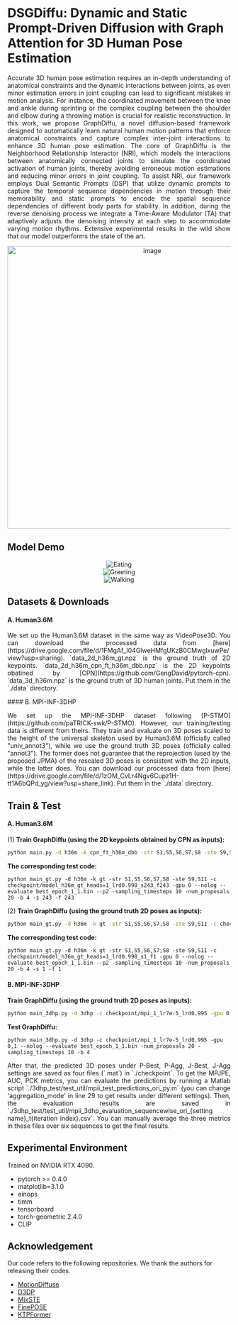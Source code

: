 # DSGDiffu: Dynamic and Static Prompt-Driven Diffusion with Graph Attention for 3D Human Pose Estimation
<p align="justify">
    Accurate 3D human pose estimation requires an in-depth understanding of anatomical constraints and the dynamic interactions between joints, as even minor estimation errors in joint coupling can lead to significant mistakes in motion analysis. For instance, the coordinated movement between the knee and ankle during sprinting or the complex coupling between the shoulder and elbow during a throwing motion is crucial for realistic reconstruction. In this work, we propose GraphDiffu, a novel diffusion-based framework designed to automatically learn natural human motion patterns that enforce anatomical constraints and capture complex inter-joint interactions to enhance 3D human pose estimation. The core of GraphDiffu is the Neighborhood Relationship Interactor (NRI), which models the interactions between anatomically connected joints to simulate the coordinated activation of human joints, thereby avoiding erroneous motion estimations and reducing minor errors in joint coupling. To assist NRI, our framework employs Dual Semantic Prompts (DSP) that utilize dynamic prompts to capture the temporal sequence dependencies in motion through their memorability and static prompts to encode the spatial sequence dependencies of different body parts for stability. In addition, during the reverse denoising process we integrate a Time-Aware Modulator (TA) that adaptively adjusts the denoising intensity at each step to accommodate varying motion rhythms. Extensive experimental results in the wild show that our model outperforms the state of the art.
</p>
<p align="center">
    <img width="638" alt="image" src="https://github.com/user-attachments/assets/7209abaf-996f-43a2-aafb-3ad4ada07a39" />
</p>

## Model Demo
<p align="center">
    <img src="https://github.com/user-attachments/assets/dfce6249-1575-4442-ab5b-b849d5dc16b9" alt="Eating"/><br>
    <img src="https://github.com/user-attachments/assets/dd7a1018-2173-47df-af82-33a3bad370ef" alt="Greeting"/><br>
    <img src="https://github.com/user-attachments/assets/82f0c7c7-2060-48fe-97d3-a982feb6a954" alt="Walking"/>
</p>

## Datasets & Downloads

#### A. Human3.6M
<p align="justify">
We set up the Human3.6M dataset in the same way as VideoPose3D.  You can download the processed data from [here](https://drive.google.com/file/d/1FMgAf_I04GlweHMfgUKzB0CMwglxuwPe/view?usp=sharing).  `data_2d_h36m_gt.npz` is the ground truth of 2D keypoints. `data_2d_h36m_cpn_ft_h36m_dbb.npz` is the 2D keypoints obatined by [CPN](https://github.com/GengDavid/pytorch-cpn).  `data_3d_h36m.npz` is the ground truth of 3D human joints. Put them in the `./data` directory.
</p>
#### B. MPI-INF-3DHP
<p align="justify">
We set up the MPI-INF-3DHP dataset following [P-STMO](https://github.com/paTRICK-swk/P-STMO). However, our training/testing data is different from theirs. They train and evaluate on 3D poses scaled to the height of the universal skeleton used by Human3.6M (officially called "univ_annot3"), while we use the ground truth 3D poses (officially called "annot3"). The former does not guarantee that the reprojection (used by the proposed JPMA) of the rescaled 3D poses is consistent with the 2D inputs, while the latter does. You can download our processed data from [here](https://drive.google.com/file/d/1zOM_CvLr4Ngv6Cupz1H-tt1A6bQPd_yg/view?usp=share_link). Put them in the `./data` directory. 
</p>


## Train & Test

#### A. Human3.6M

(1) **Train GraphDiffu (using the 2D keypoints obtained by CPN as inputs):**

```bash
python main.py -d h36m -k cpn_ft_h36m_dbb -str S1,S5,S6,S7,S8 -ste S9,S11 -c checkpoint/model_h36m_cpn -gpu 0 -lrd 0.998 --nolog -e 100
```

**The corresponding test code:**

```
python main_gt.py -d h36m -k gt -str S1,S5,S6,S7,S8 -ste S9,S11 -c checkpoint/model_h36m_gt_heads=1_lrd0.998_s243_f243 -gpu 0 --nolog --evaluate best_epoch_1_1.bin --p2 -sampling_timesteps 10 -num_proposals 20 -b 4 -s 243 -f 243
```

(2) **Train GraphDiffu (using the ground truth 2D poses as inputs):**

```bash
python main_gt.py -d h36m -k gt -str S1,S5,S6,S7,S8 -ste S9,S11 -c checkpoint/model_h36m_gt -gpu 0 --nolog -lrd 0.998 -e 100
```

**The corresponding test code:**

```
python main_gt.py -d h36m -k gt -str S1,S5,S6,S7,S8 -ste S9,S11 -c checkpoint/model_h36m_gt_heads=1_lrd0.998_s1_f1 -gpu 0 --nolog --evaluate best_epoch_1_1.bin --p2 -sampling_timesteps 10 -num_proposals 20 -b 4 -s 1 -f 1
```



#### B. MPI-INF-3DHP

**Train GraphDiffu (using the ground truth 2D poses as inputs):**

```bash
python main_3dhp.py -d 3dhp -c checkpoint/mpi_1_lr7e-5_lrd0.995 -gpu 0,1 --nolog -lrd 0.995 -lr 0.00007 -e 120
```

**Test GraphDiffu:**

```
python main_3dhp.py -d 3dhp -c checkpoint/mpi_1_lr7e-5_lrd0.995 -gpu 0,1 --nolog --evaluate best_epoch_1_1.bin -num_proposals 20 -sampling_timesteps 10 -b 4
```
<p align="justify">
After that, the predicted 3D poses under P-Best, P-Agg, J-Best, J-Agg settings are saved as four files (`.mat`) in `./checkpoint`. To get the MPJPE, AUC, PCK metrics, you can evaluate the predictions by running a Matlab script `./3dhp_test/test_util/mpii_test_predictions_ori_py.m` (you can change 'aggregation_mode' in line 29 to get results under different settings). Then, the evaluation results are saved in `./3dhp_test/test_util/mpii_3dhp_evaluation_sequencewise_ori_{setting name}_t{iteration index}.csv`. You can manually average the three metrics in these files over six sequences to get the final results.
</p>




## Experimental Environment

Trained on NVIDIA RTX 4090.

* pytorch >= 0.4.0
* matplotlib=3.1.0
* einops
* timm
* tensorboard
* torch-geometric 2.4.0
* CLIP
  

## Acknowledgement

Our code refers to the following repositories. We thank the authors for releasing their codes.

* [MotionDiffuse](https://github.com/mingyuan-zhang/MotionDiffuse)
* [D3DP](https://github.com/paTRICK-swk/D3DP)
* [MixSTE](https://github.com/JinluZhang1126/MixSTE)
* [FinePOSE](https://github.com/PKU-ICST-MIPL/FinePOSE_CVPR2024)
* [KTPFormer](https://github.com/JihuaPeng/KTPFormer)
